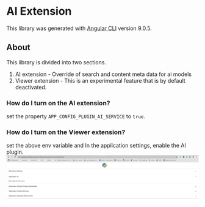 # AI Extension

This library was generated with [Angular CLI](https://github.com/angular/angular-cli) version 9.0.5.

## About
This library is divided into two sections.

1. AI extension - Override of search and content meta data for ai models
1. Viewer extension - This is an experimental feature that is by default deactivated.

### How do I turn on the AI extension?
 set the property `APP_CONFIG_PLUGIN_AI_SERVICE` to `true`.

### How do I turn on the Viewer extension?
 set the above env variable and In the application settings, enable the AI plugin.
 ![ai experimental settings](./docs/docassets/ai-settings.png)
